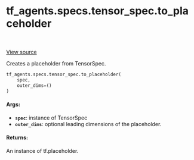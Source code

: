 <div itemscope itemtype="http://developers.google.com/ReferenceObject">
<meta itemprop="name" content="tf_agents.specs.tensor_spec.to_placeholder" />
<meta itemprop="path" content="Stable" />
</div>

# tf_agents.specs.tensor_spec.to_placeholder

<table class="tfo-notebook-buttons tfo-api" align="left">
</table>

<a target="_blank" href="https://github.com/tensorflow/agents/tree/master/tf_agents/specs/tensor_spec.py">View
source</a>

Creates a placeholder from TensorSpec.

``` python
tf_agents.specs.tensor_spec.to_placeholder(
    spec,
    outer_dims=()
)
```



<!-- Placeholder for "Used in" -->

#### Args:

* <b>`spec`</b>: instance of TensorSpec
* <b>`outer_dims`</b>: optional leading dimensions of the placeholder.


#### Returns:

An instance of tf.placeholder.

